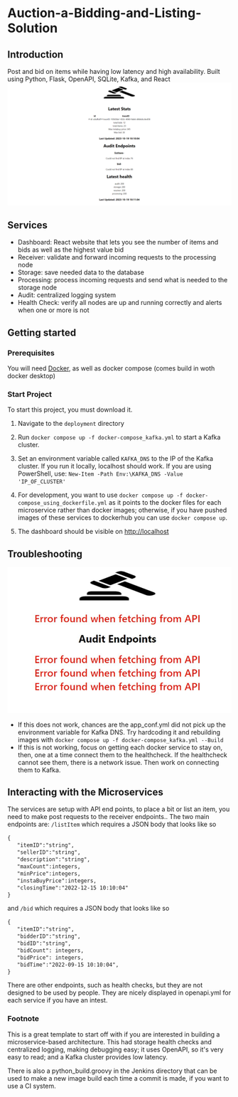 # Auction-a-Bidding-and-Listing-Solution


## Introduction
Post and bid on items while having low latency and high availability. Built using Python, Flask, OpenAPI, SQLite, Kafka, and React
![Alt text](./Images/site.png)
## Services
- Dashboard: React website that lets you see the number of items and bids as well as the highest value bid
- Receiver: validate and forward incoming requests to the processing node
- Storage: save needed data to the database
- Processing: process incoming requests and send what is needed to the storage node
- Audit: centralized logging system
- Health Check: verify all nodes are up and running correctly and alerts when one or more is not
## Getting started 
### Prerequisites
You will need [Docker](https://docs.docker.com/desktop/install/windows-install/), as well as docker compose (comes build in woth docker desktop)
### Start Project
To start this project, you must download it.
1. Navigate to the `deployment` directory

2. Run `docker compose up -f docker-compose_kafka.yml` to start a Kafka cluster.

3. Set an environment variable called `KAFKA_DNS` to the IP of the Kafka cluster. If you run it locally, localhost should work. If you are using PowerShell, use: `New-Item -Path Env:\KAFKA_DNS -Value 'IP_OF_CLUSTER'`

4. For development, you want to use `docker compose up -f docker-compose_using_dockerfile.yml` as it points to the docker files for each microservice rather than docker images; otherwise, if you have pushed images of these services to dockerhub you can use `docker compose up`.

5. The dashboard should be visible on [http://localhost](http://localhost)

## Troubleshooting
![Alt text](./Images/fail.JPG)
- If this does not work, chances are the app_conf.yml did not pick up the environment variable for Kafka DNS. Try hardcoding it and rebuilding images with `docker compose up -f docker-compose_kafka.yml --Build`
- If this is not working, focus on getting each docker service to stay on, then, one at a time connect them to the healthcheck. If the healthcheck cannot see them, there is a network issue. Then work on connecting them to Kafka.
## Interacting with the Microservices
The services are setup with API end points, to place a bit or list an item, you need to make post requests to the receiver endpoints.. The two main endpoints are:
`/listItem` which requires a JSON body that looks like so
```
{
   "itemID":"string",
   "sellerID":"string",
   "description":"string",
   "maxCount":integers,
   "minPrice":integers,
   "instaBuyPrice":integers,
   "closingTime":"2022-12-15 10:10:04"
}
```
and `/bid` which requires a JSON body that looks like so
```
{
   "itemID":"string",
   "bidderID":"string",
   "bidID":"string",
   "bidCount": integers,
   "bidPrice": integers,
   "bidTime":"2022-09-15 10:10:04",
}
```

There are other endpoints, such as health checks, but they are not designed to be used by people. They are nicely displayed in openapi.yml for each service if you have an intest.

### Footnote
This is a great template to start off with if you are interested in building a microservice-based architecture. This had storage health checks and centralized logging, making debugging easy; it uses OpenAPI, so it's very easy to read; and a Kafka cluster provides low latency.

There is also a python_build.groovy in the Jenkins directory that can be used to make a new image build each time a commit is made, if you want to use a CI system.
